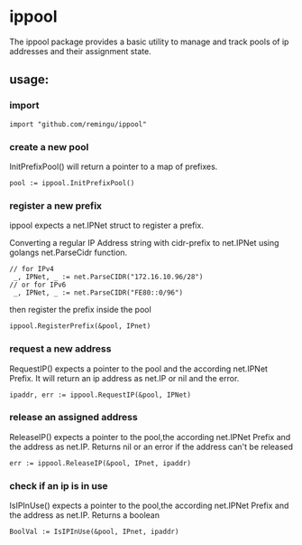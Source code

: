 # ippool

The ippool package provides a basic utility to manage and track pools of ip addresses and their assignment state.

## usage:

### import

```
import "github.com/remingu/ippool"
```


### create a new pool 

InitPrefixPool() will return a pointer to a map of prefixes.

```
pool := ippool.InitPrefixPool()
``` 

### register a new prefix

ippool expects a net.IPNet struct to register a prefix.

Converting a regular IP Address string with cidr-prefix to net.IPNet using golangs net.ParseCidr function.


```
// for IPv4
 _, IPNet, _ := net.ParseCIDR("172.16.10.96/28")
// or for IPv6
 _, IPNet, _ := net.ParseCIDR("FE80::0/96")

``` 

then register the prefix inside the pool

``` 
ippool.RegisterPrefix(&pool, IPnet)
```




### request a new address 

RequestIP() expects a pointer to the pool and the according net.IPNet Prefix.
It will return an ip address as net.IP or nil and the error.

```
ipaddr, err := ippool.RequestIP(&pool, IPNet)
```

### release an assigned address

ReleaseIP() expects a pointer to the pool,the according net.IPNet Prefix and the address as net.IP.
Returns nil or an error if the address can't be released

```
err := ippool.ReleaseIP(&pool, IPnet, ipaddr)
```

### check if an ip is in use

IsIPInUse() expects a pointer to the pool,the according net.IPNet Prefix and the address as net.IP.
Returns a boolean

```
BoolVal := IsIPInUse(&pool, IPnet, ipaddr)
```